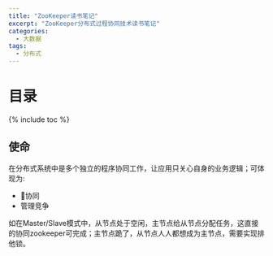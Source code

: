 ```yaml
---
title: "ZooKeeper读书笔记"
excerpt: "ZooKeeper分布式过程协同技术读书笔记"
categories:
  - 大数据
tags:
  - 分布式
---
```


# 目录
{% include toc %}

## 使命
在分布式系统中是多个独立的程序协同工作，让应用只关心自身的业务逻辑；可体现为:

* 协同
* 管理竞争 

如在Master/Slave模式中，从节点处于空闲，主节点给从节点分配任务，这直接的协同zookeeper可完成；主节点跪了，从节点人人都想成为主节点，需要实现排他锁。